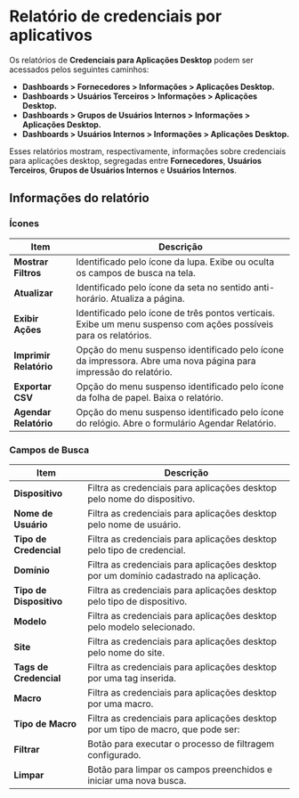 # Relatório de credenciais por aplicativos

Os relatórios de **Credenciais para Aplicações Desktop** podem ser acessados pelos seguintes caminhos:

- **Dashboards > Fornecedores > Informações > Aplicações Desktop.**
- **Dashboards > Usuários Terceiros > Informações > Aplicações Desktop.**
- **Dashboards > Grupos de Usuários Internos > Informações > Aplicações Desktop.**
- **Dashboards > Usuários Internos > Informações > Aplicações Desktop.**

Esses relatórios mostram, respectivamente, informações sobre credenciais para aplicações desktop, segregadas entre **Fornecedores**, **Usuários Terceiros**, **Grupos de Usuários Internos** e **Usuários Internos**.

## Informações do relatório

### Ícones

| Item          | Descrição                                                          |
| ------------- | ------------------------------------------------------------------ |
| **Mostrar Filtros**| Identificado pelo ícone da lupa. Exibe ou oculta os campos de busca na tela. |
| **Atualizar**      | Identificado pelo ícone da seta no sentido anti-horário. Atualiza a página. |
| **Exibir Ações**   | Identificado pelo ícone de três pontos verticais. Exibe um menu suspenso com ações possíveis para os relatórios. |
| **Imprimir Relatório** | Opção do menu suspenso identificado pelo ícone da impressora. Abre uma nova página para impressão do relatório. |
| **Exportar CSV**   | Opção do menu suspenso identificado pelo ícone da folha de papel. Baixa o relatório. |
| **Agendar Relatório** | Opção do menu suspenso identificado pelo ícone do relógio. Abre o formulário Agendar Relatório. |

### Campos de Busca

| Item                  | Descrição                                                             |
| --------------------- | --------------------------------------------------------------------|
| **Dispositivo**           | Filtra as credenciais para aplicações desktop pelo nome do dispositivo. |
| **Nome de Usuário**       | Filtra as credenciais para aplicações desktop pelo nome de usuário.  |
| **Tipo de Credencial**    | Filtra as credenciais para aplicações desktop pelo tipo de credencial.
| **Domínio**               | Filtra as credenciais para aplicações desktop por um domínio cadastrado na aplicação. |
| **Tipo de Dispositivo**   | Filtra as credenciais para aplicações desktop pelo tipo de dispositivo.
| **Modelo**                | Filtra as credenciais para aplicações desktop pelo modelo selecionado. |
| **Site**                  | Filtra as credenciais para aplicações desktop pelo nome do site.      |
| **Tags de Credencial**    | Filtra as credenciais para aplicações desktop por uma tag inserida.    |
| **Macro**                 | Filtra as credenciais para aplicações desktop por uma macro.           |
| **Tipo de Macro**         | Filtra as credenciais para aplicações desktop por um tipo de macro, que pode ser: |
| **Filtrar**               | Botão para executar o processo de filtragem configurado.               |
| **Limpar**                | Botão para limpar os campos preenchidos e iniciar uma nova busca.      |
